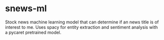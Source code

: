# snews-ml
Stock news machine learning model that can determine if an news title is of interest to me. Uses spacy for entity extraction and sentiment analysis with a pycaret pretrained model.
